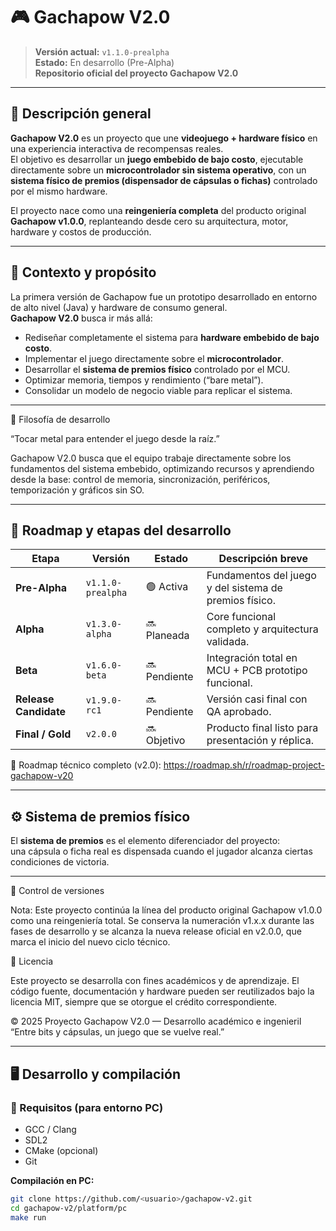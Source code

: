 # 🎮 Gachapow V2.0

> **Versión actual:** `v1.1.0-prealpha`  
> **Estado:** En desarrollo (Pre-Alpha)  
> **Repositorio oficial del proyecto Gachapow V2.0**

---

## 📘 Descripción general

**Gachapow V2.0** es un proyecto que une **videojuego + hardware físico** en una experiencia interactiva de recompensas reales.  
El objetivo es desarrollar un **juego embebido de bajo costo**, ejecutable directamente sobre un **microcontrolador sin sistema operativo**, con un **sistema físico de premios (dispensador de cápsulas o fichas)** controlado por el mismo hardware.

El proyecto nace como una **reingeniería completa** del producto original **Gachapow v1.0.0**, replanteando desde cero su arquitectura, motor, hardware y costos de producción.

---

## 🧭 Contexto y propósito

La primera versión de Gachapow fue un prototipo desarrollado en entorno de alto nivel (Java) y hardware de consumo general.  
**Gachapow V2.0** busca ir más allá:
- Rediseñar completamente el sistema para **hardware embebido de bajo costo**.  
- Implementar el juego directamente sobre el **microcontrolador**.  
- Desarrollar el **sistema de premios físico** controlado por el MCU.  
- Optimizar memoria, tiempos y rendimiento (“bare metal”).  
- Consolidar un modelo de negocio viable para replicar el sistema.

---

🧠 Filosofía de desarrollo

“Tocar metal para entender el juego desde la raíz.”

Gachapow V2.0 busca que el equipo trabaje directamente sobre los fundamentos del sistema embebido, optimizando recursos y aprendiendo desde la base:
control de memoria, sincronización, periféricos, temporización y gráficos sin SO.

---

## 🧩 Roadmap y etapas del desarrollo

| Etapa | Versión | Estado | Descripción breve |
|--------|----------|---------|--------------------|
| **Pre-Alpha** | `v1.1.0-prealpha` | 🟢 Activa | Fundamentos del juego y del sistema de premios físico. |
| **Alpha** | `v1.3.0-alpha` | 🔜 Planeada | Core funcional completo y arquitectura validada. |
| **Beta** | `v1.6.0-beta` | 🔜 Pendiente | Integración total en MCU + PCB prototipo funcional. |
| **Release Candidate** | `v1.9.0-rc1` | 🔜 Pendiente | Versión casi final con QA aprobado. |
| **Final / Gold** | `v2.0.0` | 🔜 Objetivo | Producto final listo para presentación y réplica. |

📘 Roadmap técnico completo (v2.0): https://roadmap.sh/r/roadmap-project-gachapow-v20

---

## ⚙️ Sistema de premios físico

El **sistema de premios** es el elemento diferenciador del proyecto:  
una cápsula o ficha real es dispensada cuando el jugador alcanza ciertas condiciones de victoria.

---

🧾 Control de versiones

Nota:
Este proyecto continúa la línea del producto original Gachapow v1.0.0 como una reingeniería total.
Se conserva la numeración v1.x.x durante las fases de desarrollo y se alcanza la nueva release oficial en v2.0.0, que marca el inicio del nuevo ciclo técnico.

📜 Licencia

Este proyecto se desarrolla con fines académicos y de aprendizaje.
El código fuente, documentación y hardware pueden ser reutilizados bajo la licencia MIT, siempre que se otorgue el crédito correspondiente.

© 2025 Proyecto Gachapow V2.0 — Desarrollo académico e ingenieril
“Entre bits y cápsulas, un juego que se vuelve real.”

---

## 🖥️ Desarrollo y compilación

### 🔹 Requisitos (para entorno PC)
- GCC / Clang  
- SDL2  
- CMake (opcional)  
- Git

**Compilación en PC:**
```bash
git clone https://github.com/<usuario>/gachapow-v2.git
cd gachapow-v2/platform/pc
make run



